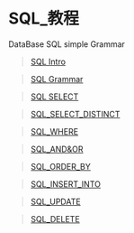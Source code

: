 # SQL_教程
DataBase SQL simple Grammar 

> [SQL Intro](https://github.com/jambestwick/SQL_Grammar/blob/main/Introduction.md)

> [SQL Grammar](https://github.com/jambestwick/SQL_Grammar/blob/main/grammar.md)

> [SQL SELECT](https://github.com/jambestwick/SQL_Grammar/blob/main/SQL_SELECT.md)

> [SQL_SELECT_DISTINCT](https://github.com/jambestwick/SQL_Grammar/blob/main/SQL_SELECT_DISTINCT.md)

> [SQL_WHERE](https://github.com/jambestwick/SQL_Grammar/blob/main/SQL_WHERE.md)

> [SQL_AND&OR](https://github.com/jambestwick/SQL_Grammar/blob/main/SQL_AND&OR.md)

> [SQL_ORDER_BY](https://github.com/jambestwick/SQL_Grammar/blob/main/SQL_ORDER_BY.md)

> [SQL_INSERT_INTO](https://github.com/jambestwick/SQL_Grammar/blob/main/SQL_INSERT_INTO.md)

> [SQL_UPDATE](https://github.com/jambestwick/SQL_Grammar/blob/main/SQL_UPDATE.md)

> [SQL_DELETE](https://github.com/jambestwick/SQL_Grammar/blob/main/SQL_DELETE.md)
